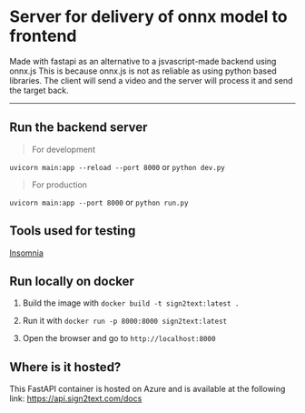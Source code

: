 # Server for delivery of onnx model to frontend

Made with fastapi as an alternative to a jsvascript-made backend using onnx.js
This is because onnx.js is not as reliable as using python based libraries.
The client will send a video and the server will process it and send the target back.

---

## Run the backend server

> For development

`uvicorn main:app --reload --port 8000` or `python dev.py`

> For production

`uvicorn main:app --port 8000` or `python run.py`

## Tools used for testing

[Insomnia](https://insomnia.rest/download)

## Run locally on docker

1. Build the image with `docker build -t sign2text:latest .`

2. Run it with `docker run -p 8000:8000 sign2text:latest`

3. Open the browser and go to `http://localhost:8000`

## Where is it hosted?

This FastAPI container is hosted on Azure and is available at the following link: <https://api.sign2text.com/docs>
